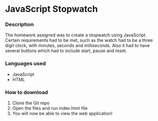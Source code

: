 # JavaScript Stopwatch

### Description
The homework assigned was to create a stopwatch using JavaScript. Certain requirements had to be met, such as the watch had to be a three digit clock, with minutes, seconds and milliseconds. Also it had to have several buttons which had to include start, pause and reset.

### Languages used
* JavaScript
* HTML

### How to download
1. Clone the Git repo
2. Open the files and run index.html file
3. You will now be able to view the web application!
